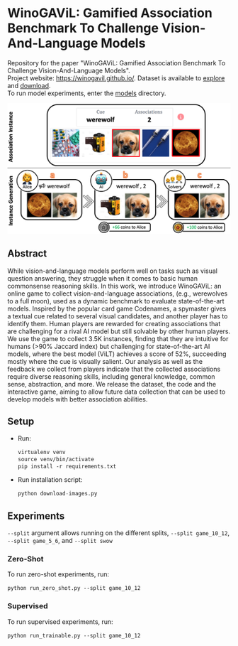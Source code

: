 # WinoGAViL: Gamified Association Benchmark To Challenge Vision-And-Language Models

Repository for the paper "WinoGAViL: Gamified Association Benchmark To Challenge Vision-And-Language Models".  
Project website: https://winogavil.github.io/. Dataset is available to [explore](https://winogavil.github.io/explore) and [download](https://winogavil.github.io/download).     
To run model experiments, enter the [models](models) directory.

![](fig1.png)

## Abstract
While vision-and-language models perform well on tasks such as visual question answering, they struggle when it comes to basic human commonsense reasoning skills. In this work, we introduce WinoGAViL: an online game to collect vision-and-language associations, (e.g., werewolves to a full moon), used as a dynamic benchmark to evaluate state-of-the-art models. Inspired by the popular card game Codenames, a spymaster gives a textual cue related to several visual candidates, and another player has to identify them. Human players are rewarded for creating associations that are challenging for a rival AI model but still solvable by other human players. We use the game to collect 3.5K instances, finding that they are intuitive for humans (>90% Jaccard index) but challenging for state-of-the-art AI models, where the best model (ViLT) achieves a score of 52%, succeeding mostly where the cue is visually salient. Our analysis as well as the feedback we collect from players indicate that the collected associations require diverse reasoning skills, including general knowledge, common sense, abstraction, and more. We release the dataset, the code and the interactive game, aiming to allow future data collection that can be used to develop models with better association abilities.

## Setup
- Run:
    ```
    virtualenv venv 
    source venv/bin/activate
    pip install -r requirements.txt
    ```
- Run installation script:
    ```python
    python download-images.py 
    ```
  
## Experiments

`--split` argument allows running on the different splits, `--split game_10_12`, `--split game_5_6`, and `--split swow` 

### Zero-Shot
To run zero-shot experiments, run:
```commandline
python run_zero_shot.py --split game_10_12  
```

### Supervised
To run supervised experiments, run:
```commandline
python run_trainable.py --split game_10_12  
```

